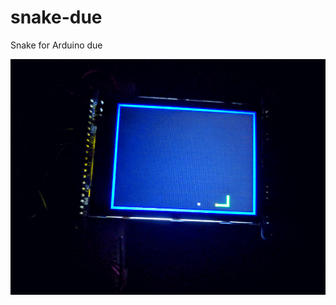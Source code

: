 # snake-due
Snake for Arduino due

![classic snake](https://github.com/geoffrey-vl/snake-due/blob/master/readme.gif)
